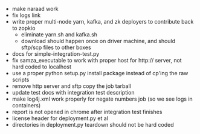 * make naraad work
* fix logs link
* write proper multi-node yarn, kafka, and zk deployers to contribute back to zopkio 
  * eliminate yarn.sh and kafka.sh
  * download should happen once on driver machine, and should sftp/scp files to other boxes
* docs for simple-integration-test.py
* fix samza_executable to work with proper host for http:// server, not hard coded to localhost
* use a proper python setup.py install package instead of cp'ing the raw scripts
* remove http server and sftp copy the job tarball
* update test docs with integration test description
* make log4j.xml work properly for negate numbers job (so we see logs in containers)
* report is not opened in chrome after integration test finishes
* license header for deployment.py et al
* directories in deployment.py teardown should not be hard coded
